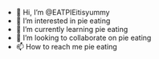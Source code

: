 - 👋 Hi, I’m @EATPIEitisyummy
- 👀 I’m interested in pie eating
- 🌱 I’m currently learning pie eating
- 💞️ I’m looking to collaborate on pie eating
- 📫 How to reach me pie eating

<!---
EATPIEitisyummy/EATPIEitisyummy is a ✨ special ✨ repository because its `README.md` (this file) appears on your GitHub profile.
You can click the Preview link to take a look at your changes.
--->

